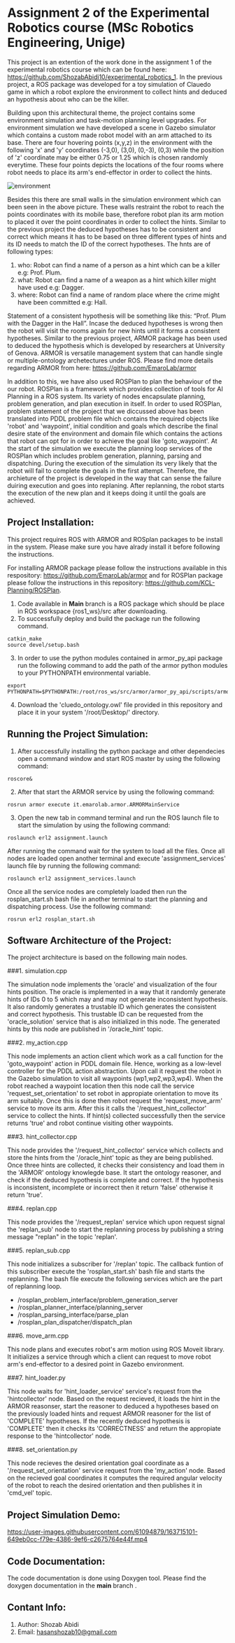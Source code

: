 # Assignment 2 of the Experimental Robotics course (MSc Robotics Engineering, Unige)
This project is an extention of the work done in the assignment 1 of the experimental robotics course which can be found here: https://github.com/ShozabAbidi10/experimental_robotics_1. In the previous project, a ROS package was developed for a toy simulation of Clauedo game in which a robot explore the environment to collect hints and deduced an hypothesis about who can be the killer. 

Building upon this architectural theme, the project contains some environment simulation and task-motion planning level upgrades. For environment simulation we have developed a scene in Gazebo simulator which contains a custom made robot model with an arm attached to its base. There are four hovering points (x,y,z) in the environment with the following 'x' and 'y' coordinates (-3,0), (3,0), (0,-3), (0,3) while the position of 'z' coordinate may be either 0.75 or 1.25 which is chosen randomly everytime. These four points depicts the locations of the four rooms where robot needs to place its arm's end-effector in order to collect the hints. 

![environment](https://user-images.githubusercontent.com/61094879/164345293-a30c2c7d-5e29-4571-8ec2-f61e762f1b93.png)

Besides this there are small walls in the simulation environment which can been seen in the above picture. These walls restraint the robot to reach the points coordinates with its mobile base, therefore robot plan its arm motion to placed it over the point coordinates in order to collect the hints. Similar to the previous project the deduced hypotheses has to be consistent and correct which means it has to be based on three different types of hints and its ID needs to match the ID of the correct hypotheses. The hnts are of following types:

1. who: Robot can find a name of a person as a hint which can be a killer e.g: Prof. Plum.
2. what: Robot can find a name of a weapon as a hint which killer might have used e.g: Dagger.
3. where: Robot can find a name of random place where the crime might have been committed e.g: Hall.

Statement of a consistent hypothesis will be something like this: “Prof. Plum with the Dagger in the Hall”. Incase the deduced hypotheses is wrong then the robot will visit the rooms again for new hints until it forms a consistent hypotheses. Similar to the previous project, ARMOR package has been used to deduced the hypothesis which is developed by researchers at University of Genova. ARMOR is versatile management system that can handle single or multiple-ontology archetectures under ROS. Please find more details regarding ARMOR from here: https://github.com/EmaroLab/armor

In addition to this, we have also used ROSPlan to plan the behaviour of the our robot. ROSPlan is a framework which provides collection of tools for AI Planning in a ROS system. Its variety of nodes encapsulate planning, problem generation, and plan execution in itself. In order to used ROSPlan, problem statement of the project that we diccussed above has been translated into PDDL problem file which contains the required objects like 'robot' and 'waypoint', initial condition and goals which describe the final desire state of the environment and domain file which contains the actions that robot can opt for in order to achieve the goal like 'goto_waypoint'. At the start of the simulation we execute the planning loop services of the ROSPlan which includes problem generation, planning, parsing and dispatching. During the execution of the simulation its very likely that the robot will fail to complete the goals in the first attempt. Therefore, the archieture of the project is developed in the way that can sense the failure duiring execution and goes into replaning. After replanning, the robot starts the execution of the new plan and it keeps doing it until the goals are achieved.

## Project Installation:

This project requires ROS with ARMOR and ROSplan packages to be install in the system. Please make sure you have alrady install it before following the instructions. 

For installing ARMOR package please follow the instructions available in this respository: https://github.com/EmaroLab/armor and for ROSPlan package please follow the instructions in this repository: https://github.com/KCL-Planning/ROSPlan.

1. Code available in **Main** branch is a ROS package which should be place in ROS workspace {ros1_ws}/src after downloading.
2. To successfully deploy and build the package run the following command.
```
catkin_make
source devel/setup.bash
```
3. In order to use the python modules contained in armor_py_api package run the following command to add the path of the armor python modules to your PYTHONPATH environmental variable.
``` 
export PYTHONPATH=$PYTHONPATH:/root/ros_ws/src/armor/armor_py_api/scripts/armor_api/
```
4. Download the 'cluedo_ontology.owl' file provided in this repository and place it in your system '/root/Desktop/' directory. 

## Running the Project Simulation:

1. After successfully installing the python package and other dependecies open a command window and start ROS master by using the following command:
```
roscore&
```
2. After that start the ARMOR service by using the following command:
```
rosrun armor execute it.emarolab.armor.ARMORMainService
```
3. Open the new tab in command terminal and run the ROS launch file to start the simulation by using the following command: 
```
roslaunch erl2 assignment.launch
```
After running the command wait for the system to load all the files. Once all nodes are loaded open another terminal and execute 'assignment_services' launch file by running the following command:
```
roslaunch erl2 assignment_services.launch
```
Once all the service nodes are completely loaded then run the rosplan_start.sh bash file in another terminal to start the planning and dispatching process. Use the following command:
```
rosrun erl2 rosplan_start.sh
```

## Software Architecture of the Project:

The project architecture is based on the following main nodes. 

###1. simulation.cpp

The simulation node implements the 'oracle' and visualization of the four hints position. The oracle is implemented in a way that it randomly generate hints of IDs 0 to 5 which may and may not generate inconsistent hypothesis. It also randomly generates a trustable ID which generates the consistent and correct hypothesis. This trustable ID can be requested from the 'oracle_solution' service that is also initialized in this node. The generated hints by this node are published in '/oracle_hint' topic.

###2. my_action.cpp

This node implements an action client which work as a call function for the 'goto_waypoint' action in PDDL domain file. Hence, working as a low-level controller for the PDDL action abstraction. Upon call it request the robot in the Gazebo simulation to visit all waypoints (wp1,wp2,wp3,wp4). When the robot reached a waypoint location then this node call the service 'request_set_orientation' to set robot in appropiate orientation to move its arm suitably. Once this is done then robot request the 'request_move_arm' service to move its arm. After this it calls the '/request_hint_collector' service to collect the hints. If hint(s) collected successfully then the service returns 'true' and robot continue visiting other waypoints. 

###3. hint_collector.cpp 

This node provides the '/request_hint_collector' service which collects and store the hints from the '/oracle_hint' topic as they are being published. Once three hints are collected, it checks their consistency and load them in the 'ARMOR' ontology knowlegde base. It start the ontology reasoner, and check if the deduced hypothesis is complete and correct. If the hypothesis is inconsistent, incomplete or incorrect then it return 'false' otherwise it return 'true'.

###4. replan.cpp

This node provides the '/request_replan' service which upon request signal the 'replan_sub' node to start the replanning process by publishing a string message "replan" in the topic 'replan'.

###5. replan_sub.cpp

This node initializes a subscriber for '/replan' topic. The callback funtion of this subscriber execute the 'rosplan_start.sh' bash file and starts the replanning. The bash file execute the following services which are the part of replanning loop. 

* /rosplan_problem_interface/problem_generation_server
* /rosplan_planner_interface/planning_server
* /rosplan_parsing_interface/parse_plan
* /rosplan_plan_dispatcher/dispatch_plan 

###6. move_arm.cpp

This node plans and executes robot's arm motion using ROS Moveit library. It initializes a service through which a client can request to move robot arm's end-effector to a desired point in Gazebo environment.

###7. hint_loader.py

This node waits for 'hint_loader_service' service's request from the 'hintcollector' node. Based on the request recieved, it loads the hint in the ARMOR reasonser, start the reasoner to deduced a hypotheses based on the previously loaded hints and request ARMOR reasoner for the list of 'COMPLETE' hypotheses. If the recently deduced hypothesis is 'COMPLETE' then it checks its 'CORRECTNESS' and return the appropiate response to the 'hintcollector' node. 

###8. set_orientation.py

This node recieves the desired orientation goal coordinate as a '/request_set_orientation' service request from the 'my_action' node. Based on the recieved goal coordinates it computes the required angular velocity of the robot to reach the desired orientation and then publishes it in 'cmd_vel' topic.

## Project Simulation Demo:

https://user-images.githubusercontent.com/61094879/163715101-649eb0cc-f79e-4386-9ef6-c2675764e44f.mp4

## Code Documentation:

The code documentation is done using Doxygen tool. Please find the doxygen documentation in the **main** branch .

## Contant Info: 
1. Author: Shozab Abidi
2. Email: hasanshozab10@gmail.com
